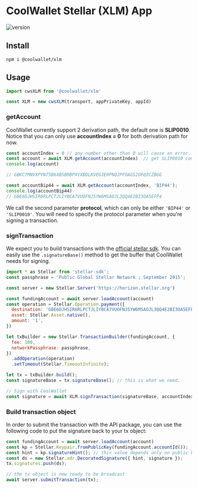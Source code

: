 # CoolWallet Stellar (XLM) App

![version](https://img.shields.io/npm/v/@coolwallet/xlm)

## Install

```shell
npm i @coolwallet/xlm
```

## Usage

```javascript
import cwsXLM from '@coolwallet/xlm'

const XLM = new cwsXLM(transport, appPrivateKey, appId)

```

### getAccount

CoolWallet currently support 2 derivation path, the default one is **SLIP0010**. Notice that you can only use **accountIndex = 0** for both derivation path for now.

```javascript
const accountIndex = 0 // any number other than 0 will cause an error.
const account = await XLM.getAccount(accountIndex)  // get SLIP0010 compatible account
console.log(account)

// GBKC7MNVXPYN75B6XB5BRBPXYXBDLKVEGJERPNQJPFOAGS2OFQICZBGG

const accountBip44 = await XLM.getAccount(accountIndex, 'BIP44');
console.log(accountBip44)
// GBE6DJHSIR6RLPCTJLIYBCA7VUOFNJ5YW6MSAOJL3QQ4E2BI3OA5EFP4
```

We call the second parameter **protocol**, which can only be either `'BIP44'` or `'SLIP0010'`. You will need to specify the protocol parameter when you're signing a transaction.

### signTransaction

We expect you to build transactions with the [official stellar sdk](https://github.com/stellar/js-stellar-sdk). You can easily use the `.signatureBase()` method to get the buffer that CoolWallet needs for signing.

```javascript
import * as Stellar from 'stellar-sdk';
const passphrase = 'Public Global Stellar Network ; September 2015';

const server = new Stellar.Server('https://horizon.stellar.org')

const fundingAccount = await server.loadAccount(account)
const operation = Stellar.Operation.payment({
  destination: 'GBE6DJHSIR6RLPCTJLIYBCA7VUOFNJ5YW6MSAOJL3QQ4E2BI3OA5EFP4',
  asset: Stellar.Asset.native(),
  amount: '1',
})

let txBuilder = new Stellar.TransactionBuilder(fundingAccount, {
  fee: 100,
  networkPassphrase: passphrase,
})
  .addOperation(operation)
  .setTimeout(Stellar.TimeoutInfinite);

let tx = txBuilder.build();
const signatureBase = tx.signatureBase(); // this is what we need.

// Sign with CoolWallet
const signature = await XLM.signTransaction(signatureBase, accountIndex)

```

### Build transaction object

In order to submit the transaction with the API package, you can use the following code to put the signature back to your tx object:

```javascript
const fundingAccount = await server.loadAccount(account)
const kp = Stellar.Keypair.fromPublicKey(fundingAccount.accountId());
const hint = kp.signatureHint(); // this value depends only on public key
const ds = new Stellar.xdr.DecoratedSignature({ hint, signature });
tx.signatures.push(ds);

// the tx object is now ready to be broadcast
await server.submitTransaction(tx);

```
